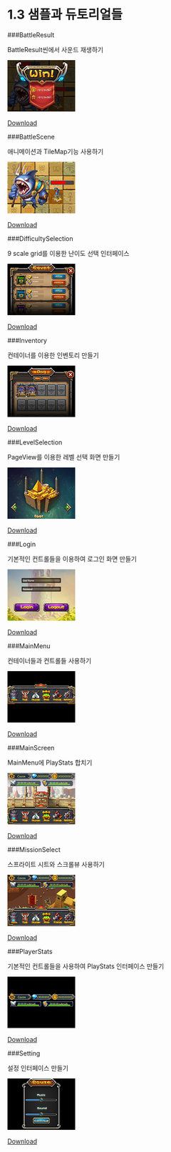 # 1.3 샘플과 듀토리얼들
###BattleResult

BattleResult씬에서 사운드 재생하기

![](res/BattleResult.png)

[Download](res/BattleResult.zip)

###BattleScene

애니메이션과 TileMap기능 사용하기

![](res/BattleScene.png)

[Download](res/BattleScene.zip)

###DifficultySelection

9 scale grid를 이용한 난이도 선택 인터페이스

![](res/DifficultySelection.png)

[Download](res/DifficultySelection.zip)

###Inventory

컨테이너를 이용한 인벤토리 만들기

![](res/Inventory.png)

[Download](res/Inventory.zip)

###LevelSelection

PageView를 이용한 레벨 선택 화면 만들기

![](res/LevelSelection.png)

[Download](res/LevelSelection.zip)

###Login

기본적인 컨트롤들을 이용하여 로그인 화면 만들기

![](res/Login.png)

[Download](res/Login.zip)

###MainMenu

컨테이너들과 컨트롤들 사용하기

![](res/MainMenu.png)

[Download](res/MainMenu.zip)

###MainScreen

MainMenu에 PlayStats 합치기

![](res/MainScreen.png)

[Download](res/MainScreen.zip)

###MissionSelect

스프라이트 시트와 스크롤뷰 사용하기

![](res/MissionSelect.png)

[Download](res/MissionSelect.zip)

###PlayerStats

기본적인 컨트롤들을 사용하여 PlayStats 인터페이스 만들기

![](res/PlayerStats.png)

[Download](res/PlayerStats.zip)

###Setting

설정 인터페이스 만들기

![](res/Setting.png)

[Download](res/Setting.zip)
